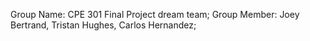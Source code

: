 Group Name: CPE 301 Final Project dream team;
Group Member: Joey Bertrand, Tristan Hughes, Carlos Hernandez;



